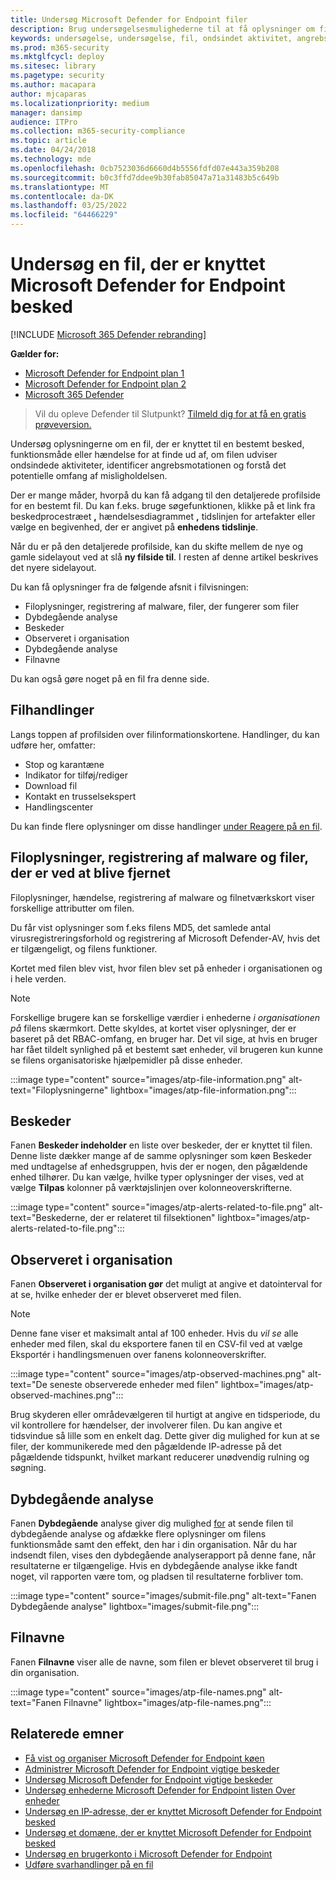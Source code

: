 ```yaml
---
title: Undersøg Microsoft Defender for Endpoint filer
description: Brug undersøgelsesmulighederne til at få oplysninger om filer, der er knyttet til beskeder, funktionsmåder eller hændelser.
keywords: undersøgelse, undersøgelse, fil, ondsindet aktivitet, angrebsmotation, dybdegående analyse, dybdegående analyserapport
ms.prod: m365-security
ms.mktglfcycl: deploy
ms.sitesec: library
ms.pagetype: security
ms.author: macapara
author: mjcaparas
ms.localizationpriority: medium
manager: dansimp
audience: ITPro
ms.collection: m365-security-compliance
ms.topic: article
ms.date: 04/24/2018
ms.technology: mde
ms.openlocfilehash: 0cb7523036d6660d4b5556fdfd07e443a359b208
ms.sourcegitcommit: b0c3ffd7ddee9b30fab85047a71a31483b5c649b
ms.translationtype: MT
ms.contentlocale: da-DK
ms.lasthandoff: 03/25/2022
ms.locfileid: "64466229"
---
```

# <a name="investigate-a-file-associated-with-a-microsoft-defender-for-endpoint-alert"></a>Undersøg en fil, der er knyttet Microsoft Defender for Endpoint besked

[!INCLUDE [Microsoft 365 Defender rebranding](../../includes/microsoft-defender.md)]

**Gælder for:**
- [Microsoft Defender for Endpoint plan 1](https://go.microsoft.com/fwlink/p/?linkid=2154037)
- [Microsoft Defender for Endpoint plan 2](https://go.microsoft.com/fwlink/p/?linkid=2154037)
- [Microsoft 365 Defender](https://go.microsoft.com/fwlink/?linkid=2118804)


> Vil du opleve Defender til Slutpunkt? [Tilmeld dig for at få en gratis prøveversion.](https://signup.microsoft.com/create-account/signup?products=7f379fee-c4f9-4278-b0a1-e4c8c2fcdf7e&ru=https://aka.ms/MDEp2OpenTrial?ocid=docs-wdatp-investigatefiles-abovefoldlink)

Undersøg oplysningerne om en fil, der er knyttet til en bestemt besked, funktionsmåde eller hændelse for at finde ud af, om filen udviser ondsindede aktiviteter, identificer angrebsmotationen og forstå det potentielle omfang af misligholdelsen.

Der er mange måder, hvorpå du kan få adgang til den detaljerede profilside for en bestemt fil. Du kan f.eks. bruge søgefunktionen, klikke på et link fra beskedprocestræet **,** hændelsesdiagrammet **,** tidslinjen for artefakter eller vælge en begivenhed, der er angivet på **enhedens tidslinje**.

Når du er på den detaljerede profilside, kan du skifte mellem de nye og gamle sidelayout ved at slå **ny filside til**. I resten af denne artikel beskrives det nyere sidelayout.

Du kan få oplysninger fra de følgende afsnit i filvisningen:

- Filoplysninger, registrering af malware, filer, der fungerer som filer
- Dybdegående analyse
- Beskeder
- Observeret i organisation
- Dybdegående analyse
- Filnavne

Du kan også gøre noget på en fil fra denne side.

## <a name="file-actions"></a>Filhandlinger

Langs toppen af profilsiden over filinformationskortene. Handlinger, du kan udføre her, omfatter:

- Stop og karantæne
- Indikator for tilføj/rediger
- Download fil
- Kontakt en trusselsekspert
- Handlingscenter

Du kan finde flere oplysninger om disse handlinger [under Reagere på en fil](respond-file-alerts.md).

## <a name="file-details-malware-detection-and-file-prevalence"></a>Filoplysninger, registrering af malware og filer, der er ved at blive fjernet

Filoplysninger, hændelse, registrering af malware og filnetværkskort viser forskellige attributter om filen.

Du får vist oplysninger som f.eks filens MD5, det samlede antal virusregistreringsforhold og registrering af Microsoft Defender-AV, hvis det er tilgængeligt, og filens funktioner.

Kortet med filen blev vist, hvor filen blev set på enheder i organisationen og i hele verden.

> [!NOTE]
> Forskellige brugere kan se forskellige værdier i enhederne *i organisationen på* filens skærmkort. Dette skyldes, at kortet viser oplysninger, der er baseret på det RBAC-omfang, en bruger har. Det vil sige, at hvis en bruger har fået tildelt synlighed på et bestemt sæt enheder, vil brugeren kun kunne se filens organisatoriske hjælpemidler på disse enheder.

:::image type="content" source="images/atp-file-information.png" alt-text="Filoplysningerne" lightbox="images/atp-file-information.png":::

## <a name="alerts"></a>Beskeder

Fanen **Beskeder indeholder** en liste over beskeder, der er knyttet til filen. Denne liste dækker mange af de samme oplysninger som køen Beskeder med undtagelse af enhedsgruppen, hvis der er nogen, den pågældende enhed tilhører. Du kan vælge, hvilke typer oplysninger der vises, ved at vælge **Tilpas** kolonner på værktøjslinjen over kolonneoverskrifterne.

:::image type="content" source="images/atp-alerts-related-to-file.png" alt-text="Beskederne, der er relateret til filsektionen" lightbox="images/atp-alerts-related-to-file.png":::

## <a name="observed-in-organization"></a>Observeret i organisation

Fanen **Observeret i organisation gør** det muligt at angive et datointerval for at se, hvilke enheder der er blevet observeret med filen.

> [!NOTE]
> Denne fane viser et maksimalt antal af 100 enheder. Hvis du _vil se_ alle enheder med filen, skal du eksportere fanen til en CSV-fil ved  at vælge Eksportér i handlingsmenuen over fanens kolonneoverskrifter.

:::image type="content" source="images/atp-observed-machines.png" alt-text="De seneste observerede enheder med filen" lightbox="images/atp-observed-machines.png":::

Brug skyderen eller områdevælgeren til hurtigt at angive en tidsperiode, du vil kontrollere for hændelser, der involverer filen. Du kan angive et tidsvindue så lille som en enkelt dag. Dette giver dig mulighed for kun at se filer, der kommunikerede med den pågældende IP-adresse på det pågældende tidspunkt, hvilket markant reducerer unødvendig rulning og søgning.

## <a name="deep-analysis"></a>Dybdegående analyse

Fanen **Dybdegående** analyse giver dig mulighed [for](respond-file-alerts.md#deep-analysis) at sende filen til dybdegående analyse og afdække flere oplysninger om filens funktionsmåde samt den effekt, den har i din organisation. Når du har indsendt filen, vises den dybdegående analyserapport på denne fane, når resultaterne er tilgængelige. Hvis en dybdegående analyse ikke fandt noget, vil rapporten være tom, og pladsen til resultaterne forbliver tom.

:::image type="content" source="images/submit-file.png" alt-text="Fanen Dybdegående analyse" lightbox="images/submit-file.png":::

## <a name="file-names"></a>Filnavne

Fanen **Filnavne** viser alle de navne, som filen er blevet observeret til brug i din organisation.

:::image type="content" source="images/atp-file-names.png" alt-text="Fanen Filnavne" lightbox="images/atp-file-names.png":::

## <a name="related-topics"></a>Relaterede emner

- [Få vist og organiser Microsoft Defender for Endpoint køen](alerts-queue.md)
- [Administrer Microsoft Defender for Endpoint vigtige beskeder](manage-alerts.md)
- [Undersøg Microsoft Defender for Endpoint vigtige beskeder](investigate-alerts.md)
- [Undersøg enhederne Microsoft Defender for Endpoint listen Over enheder](investigate-machines.md)
- [Undersøg en IP-adresse, der er knyttet Microsoft Defender for Endpoint besked](investigate-ip.md)
- [Undersøg et domæne, der er knyttet Microsoft Defender for Endpoint besked](investigate-domain.md)
- [Undersøg en brugerkonto i Microsoft Defender for Endpoint](investigate-user.md)
- [Udføre svarhandlinger på en fil](respond-file-alerts.md)
